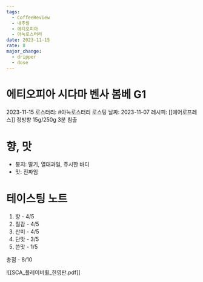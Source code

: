 ```yaml
---
tags:
  - CoffeeReview
  - 내추럴
  - 에티오피아
  - 아눅로스터리
date: 2023-11-15
rate: 8
major_change:
  - dripper
  - dose
---
```

# 에티오피아 시다마 벤사 봄베 G1
2023-11-15
로스터리: #아눅로스터리
로스팅 날짜: 2023-11-07
레시피: [[에어로프레스]] 정방향 15g/250g 3분 침출 
# 향, 맛
- 봉지: 딸기, 열대과일, 쥬시한 바디
- 맛: 진짜임
# 테이스팅 노트
1. 향 - 4/5
2. 질감 - 4/5
3. 산미 - 4/5
4. 단맛 - 3/5
5. 쓴맛 - 1/5

총점 - 8/10


![[SCA_플레이버휠_한영판.pdf]]